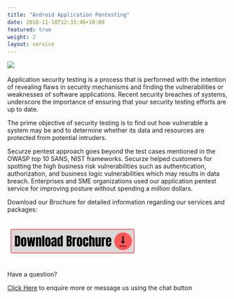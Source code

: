 ```yaml
---
title: "Android Application Pentesting"
date: 2018-11-18T12:33:46+10:00
featured: true
weight: 2
layout: service
---
```


<img src="https://wallpaperaccess.com/full/6876253.jpg">

Application security testing is a process that is performed with the intention of revealing flaws in security mechanisms and finding the vulnerabilities or weaknesses of software applications. Recent security breaches of systems, underscore the importance of ensuring that your security testing efforts are up to date.

The prime objective of security testing is to find out how vulnerable a system may be and to determine whether its data and resources are protected from potential intruders. 

Securze pentest approach goes beyond the test cases mentioned in the OWASP top 10 SANS, NIST frameworks. Securze helped customers for spotting the high business risk vulnerabilities such as authentication, authorization, and business logic vulnerabilities which may results in data breach. Enterprises and SME organizations used our application pentest service for improving posture without spending a million dollars.


Download our Brochure for detailed information regarding our services and packages: 

<a href="https://github.com/securze/company/raw/main/images/pfds/Securze-brochure.pdf">
<img src="/images/download.png"></a>

Have a question?

[Click Here](https://forms.gle/8LwiF23jbytmdm4F6) to enquire more or message us using the chat button


<script type="text/javascript">
    (function(c,l,a,r,i,t,y){
        c[a]=c[a]||function(){(c[a].q=c[a].q||[]).push(arguments)};
        t=l.createElement(r);t.async=1;t.src="https://www.clarity.ms/tag/"+i;
        y=l.getElementsByTagName(r)[0];y.parentNode.insertBefore(t,y);
    })(window, document, "clarity", "script", "agudmp1t06");
</script>



<!--WhatsApp-->
<script>
(function (w, d, s, u) {
w.gbwawc = {
url: u,
options: {
        waId: "+918451073938",
        siteName: "Securze",
        siteTag: "Online",
        siteLogo: "https://raw.githubusercontent.com/securze/company/main/images/logo/logo-hd-removebg.png",
        widgetPosition: "RIGHT",
        triggerMessage: "",
        welcomeMessage: "Hello!👋How can I help you?",
        brandColor: "#25D366",
        messageText: "",
        replyOptions: ['','',''],
    },
};
var h = d.getElementsByTagName(s)[0],
j = d.createElement(s);
j.async = true;
j.src = u + "/whatsapp-widget.min.js?_=" + Math.random();
h.parentNode.insertBefore(j, h);
})(window, document, "script", "https://waw.gallabox.com");
</script>
